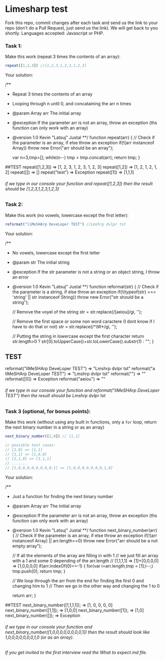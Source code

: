 # Limesharp test

Fork this repo, commit changes after each task and send us the link to your repo (don't do a Pull Request, just send us the link).
We will get back to you shortly. 
Languages accepted: Javascript or PHP. 

### Task 1: 
Make this work (repeat 3 times the contents of an array):
```javascript
repeat([1,2,3]) //[1,2,3,1,2,3,1,2,3]
```
Your solution:

/**
* Repeat 3 times the contents of an array
* Looping through n until 0, and concataining the arr n times
* @param Array arr The initial array
* @exception If the parameter arr is not an array, throw an exception (ths function can only work with an array)
* @version 1.0 Kevin "Latsuj" Justal
**/
function repeat(arr) {
	// Check if the parameter is an array, if else throw an exception
	if(!(arr instanceof Array)) throw new Error("arr should be an array");
	
	var n=3,tmp=[];
	while(n--) tmp = tmp.concat(arr);
	return tmp;
}

##TEST
repeat([1,2,3]) => [1, 2, 3, 1, 2, 3, 1, 2, 3]
repeat([1,2]) => [1, 2, 1, 2, 1, 2]
repeat([]) => []
repeat("test") => Exception
repeat([1]) => [1,1,1]

###### if we type in our console your function and repeat([1,2,3]) then the result should be [1,2,3,1,2,3,1,2,3] 

### Task 2:
Make this work (no vowels, lowercase except the first letter):
```javascript
reformat("liMeSHArp DeveLoper TEST") //Lmshrp dvlpr tst
```
Your solution:

/**
* No vowels, lowercase except the first letter
* @param str The initial string
* @exception If the str parameter is not a string or an object string, I throw an error
* @version 1.0 Kevin "Latsuj" Justal
**/
function reformat(str) {
	// Check if the parameter is a string, if else throw an exception
	if(!(typeof(str) === 'string' || str instanceof String)) throw new Error("str should be a string");
	
	// Remove the voyel of the string
	str = str.replace(/[aeiou]/gi, '');
	
	// Remove the first space or some non word caractere (I dont know if I have to do that or not)
	str = str.replace(/^\W*/gi, '');
	
	// Putting the string in lowercase except the first character
	return str.length>0 ? str[0].toUpperCase()+str.toLowerCase().substr(1) : "";
}

## TEST
reformat("liMeSHArp DeveLoper TEST") => "Lmshrp dvlpr tst"
reformat("a liMeSHArp DeveLoper TEST") => "Lmshrp dvlpr tst"
reformat("") => ""
reformat([0]) => Exception
reformat("aeiou") => ""

###### if we type in our console your function and reformat("liMeSHArp DeveLoper TEST") then the result should be Lmshrp dvlpr tst


### Task 3 (optional, for bonus points):
Make this work (without using any built in functions, only a `for` loop, return the next binary number in a string or as an array)
```javascript
next_binary_number([1,0]) // [1,1]

// possible test cases:
// [1,0] => [1,1]
// [1,1] => [1,0,0]
// [1,1,0] => [1,1,1]
// .......
// [1,0,0,0,0,0,0,0,0,1] => [1,0,0,0,0,0,0,0,1,0]
```
Your solution:

/**
* Just a function for finding the next binary number
* @param Array arr The initial array
* @exception If the parameter arr is not an array, throw an exception (ths function can only work with an array)
* @version 1.0 Kevin "Latsuj" Justal
**/
function next_binary_number(arr) {
	// Check if the parameter is an array, if else throw an exception
	if(!(arr instanceof Array) || arr.length==0) throw new Error("arr should be a not empty array");
	
	// If all the elements of the array are filling in with 1
	// we just fill an array with a 1 and some 0 depending of the arr.length
	// [1,1,1,1] => [1]+[0,0,0,0] => [1,0,0,0,0]
	if(arr.indexOf(0)==-1) {
		for(var i=arr.length,tmp = [1];i--;) tmp.push(0);
		return tmp;
	}
	
	// We loop through the arr from the end for finding the first 0 and changing him to 1
	// Then we go in the other way and changing the 1 to 0
	
	return arr;
}

##TEST
next_binary_number([1,1,1,1]); => [1, 0, 0, 0, 0]
next_binary_number([1,1]); => [1,0,0]
next_binary_number([1]); => [1,0]
next_binary_number([]); => Exception

###### if we type in our console your function and next_binary_number([1,0,0,0,0,0,0,0,0,1]) then the result should look like 1,0,0,0,0,0,0,0,1,0 (or as an array).

###### If you get invited to the first interview read the What to expect.md file.
